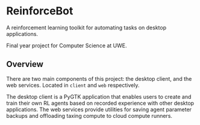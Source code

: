 # ReinforceBot
A reinforcement learning toolkit for automating tasks on desktop applications.

Final year project for Computer Science at UWE.

## Overview
There are two main components of this project: the desktop client, and the web
services. Located in `client` and `web` respectively.

The desktop client is a PyGTK application that enables users to create and
train their own RL agents based on recorded experience with other desktop
applications. The web services provide utilities for saving agent parameter
backups and offloading taxing compute to cloud compute runners.
